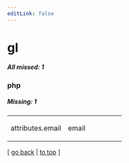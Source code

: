 ```yaml
---
editLink: false
---
```


# gl

##### All missed: 1


### php

##### Missing: 1

<table width="100%">
<tr><td width="50%">

attributes.email

</td><td width="50%">

email

</td></tr>
</table>

[ [go back](../status.md) | [to top](#) ]

